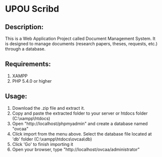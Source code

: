 # UPOU Scribd

## Description:
This is a Web Application Project called Document Management System. It is designed to manage documents (research papers, theses, requests, etc.) through a database.

## Requirements:
1. XAMPP
2. PHP 5.4.0 or higher

## Usage:
1. Download the .zip file and extract it.
2. Copy and paste the extracted folder to your server or htdocs folder (C:\xampp\htdocs\)
3. Open "http://localhost/phpmyadmin" and create a database named "ovcaa"
4. Click import from the menu above. Select the database file located at 'db' folder (C:\xampp\htdocs\ovcaa\db)
5. Click 'Go' to finish importing it
6. Open your browser, type "http://localhost/ovcaa/administrator"
